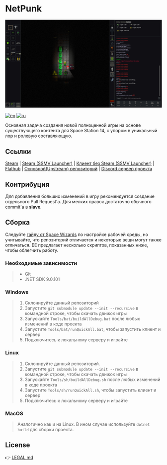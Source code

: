 # NetPunk

<p align="center"><img src="./Raw/Screenshots/1.png"  /></p>

[![en][icon-en]][en] [![ru][icon-ru]][ru]

[en]: ./README.md
[icon-en]: https://img.shields.io/badge/lang-en-red?style=flat-square
[ru]: ./README.ru.md
[icon-ru]: https://img.shields.io/badge/lang-ru-orange?style=flat-square

Основная задача создания новой полноценной игры на основе существующего контента для Space Station 14, с упором в уникальный лор и ролевую составляющую.

## Ссылки

[Steam](https://store.steampowered.com/app/1255460/Space_Station_14/) | [Steam (SSMV Launcher)](https://store.steampowered.com/app/2585480/Space_Station_Multiverse/) | [Клиент без Steam (SSMV Launcher)](https://spacestationmultiverse.com/downloads/)  | [Flathub](https://flathub.org/apps/com.spacestation14.Launcher) |  [Основной(Upstream) репозиторий](https://github.com/Simple-Station/Einstein-Engines) | [Discord сервер проекта](https://discord.gg/Fmzp3kQ3AB)

## Контрибуция

Для добавления больших изменений в игру рекомендуется создание отдельного Pull Request'а.
Для мелких правок достаточно обычного commit'а в **slave**.

## Сборка

Следуйте [гайду от Space Wizards](https://docs.spacestation14.com/en/general-development/setup/setting-up-a-development-environment.html) по настройке рабочей среды, но учитывайте, что репозиторий отличается и некоторые вещи могут также отличаться.
EE предлагает несколько скриптов, показанных ниже, чтобы облегчить работу.

### Необходимые зависимости

> - Git
> - .NET SDK 9.0.101

### Windows

> 1. Склонируйте данный репозиторий
> 2. Запустите `git submodule update --init --recursive` в командной строке, чтобы скачать движок игры
> 3. Запускайте `Tools/bat/buildAllDebug.bat` после любых изменений в коде проекта
> 4. Запустите `Tools/bat/runQuickAll.bat`, чтобы запустить клиент и сервер
> 5. Подключитесь к локальному серверу и играйте

### Linux

> 1. Склонируйте данный репозиторий.
> 2. Запустите `git submodule update --init --recursive` в командной строке, чтобы скачать движок игры
> 3. Запускайте `Tools/sh/buildAllDebug.sh` после любых изменений в коде проекта
> 4. Запустите `Tools/sh/runQuickAll.sh`, чтобы запустить клиент и сервер
> 5. Подключитесь к локальному серверу и играйте

### MacOS

> Аналогично как и на Linux. В ином случае используйте `dotnet build` для сборки проекта.

## License

👉 [LEGAL.md](./LEGAL.md)
